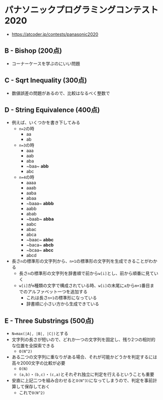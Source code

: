 # パナソニックプログラミングコンテスト2020
* https://atcoder.jp/contests/panasonic2020


## B - Bishop (200点)
* コーナーケースを学ぶのにいい問題


## C - Sqrt Inequality (300点)
* 数値誤差の問題があるので、比較はなるべく整数で


## D - String Equivalence (400点)
* 例えば、いくつかを書き下してみる
  - `n=2`の時
    - aa
    - ab
  - `n=3`の時
    - aaa
    - aab
    - aba
    - ~baa~ **abb**
    - abc
  - `n=4`の時
    - aaaa
    - aaab
    - aaba
    - abaa
    - ~baaa~ **abbb**
    - aabb
    - abab
    - ~baab~ **abba**
    - aabc
    - abac
    - abca
    - ~baac~ **abbc**
    - ~baca~ **abcb**
    - ~bcaa~ **abcc**
    - abcd
* 長さ`n`の標準形の文字列から、`n+1`の標準形の文字列を生成できることがわかる
  - 長さ`n`の標準形の文字列を辞書順で前から`w[i]`とし、前から順番に見ていく
  - `w[i]`が`m`種類の文字で構成されている時、`w[i]`の末尾に`a`から`m+1`番目までのアルファベット一つを追加する
    - これは長さ`n+1`の標準形になっている
    - 辞書順に小さい方から生成できている


## E - Three Substrings (500点)
* `N=max(|A|, |B|, |C|)`とする
* 文字列の長さが短いので、どれか一つの文字列を固定し、残り2つの相対的な位置を全探索できる
  - `O(N^2)`
* ある二つの文字列に重なりがある場合、それが可能かどうかを判定するには高々2000文字の比較が必要
  - `O(N)`
  - `(a,b)`・`(b,c)`・`(c,a)`とそれぞれ独立に判定を行えるということも重要
* 安直に上記二つを組み合わせると`O(N^3)`になってしまうので、判定を事前計算して保存しておく
  - これで`O(N^2)`
